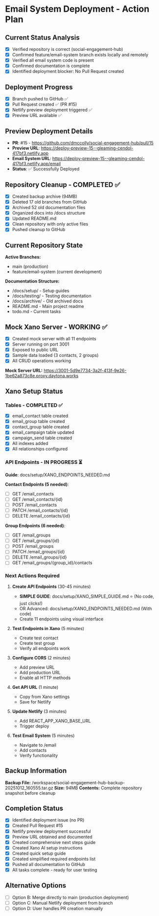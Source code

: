 # Email System Deployment - Action Plan

## Current Status Analysis
- [x] Verified repository is correct (social-engagement-hub)
- [x] Confirmed feature/email-system branch exists locally and remotely
- [x] Verified all email system code is present
- [x] Confirmed documentation is complete
- [x] Identified deployment blocker: No Pull Request created

## Deployment Progress
- [x] Branch pushed to GitHub ✅
- [x] Pull Request created ✅ (PR #15)
- [x] Netlify preview deployment triggered ✅
- [x] Preview URL available ✅

## Preview Deployment Details
- **PR**: #15 - https://github.com/dmccolly/social-engagement-hub/pull/15
- **Preview URL**: https://deploy-preview-15--gleaming-cendol-417bf3.netlify.app
- **Email System URL**: https://deploy-preview-15--gleaming-cendol-417bf3.netlify.app/email
- **Status**: ✅ Successfully Deployed

## Repository Cleanup - COMPLETED ✅
- [x] Created backup archive (94MB)
- [x] Deleted 17 old branches from GitHub
- [x] Archived 52 old documentation files
- [x] Organized docs into /docs structure
- [x] Updated README.md
- [x] Clean repository with only active files
- [x] Pushed cleanup to GitHub

## Current Repository State
**Active Branches:**
- main (production)
- feature/email-system (current development)

**Documentation Structure:**
- /docs/setup/ - Setup guides
- /docs/testing/ - Testing documentation
- /docs/archive/ - Old archived docs
- README.md - Main project readme
- todo.md - Current tasks

## Mock Xano Server - WORKING ✅
- [x] Created mock server with all 11 endpoints
- [x] Server running on port 3001
- [x] Exposed to public URL
- [x] Sample data loaded (3 contacts, 2 groups)
- [x] All CRUD operations working

**Mock Server URL:** https://3001-5d9e7734-3a2f-413f-9e26-1be62a873c8e.proxy.daytona.works

## Xano Setup Status

### Tables - COMPLETED ✅
- [x] email_contact table created
- [x] email_group table created
- [x] contact_group table created
- [x] email_campaign table updated
- [x] campaign_send table created
- [x] All indexes added
- [x] All relationships configured

### API Endpoints - IN PROGRESS ⏳
**Guide**: docs/setup/XANO_ENDPOINTS_NEEDED.md

**Contact Endpoints (5 needed)**:
- [ ] GET /email_contacts
- [ ] GET /email_contacts/{id}
- [ ] POST /email_contacts
- [ ] PATCH /email_contacts/{id}
- [ ] DELETE /email_contacts/{id}

**Group Endpoints (6 needed)**:
- [ ] GET /email_groups
- [ ] GET /email_groups/{id}
- [ ] POST /email_groups
- [ ] PATCH /email_groups/{id}
- [ ] DELETE /email_groups/{id}
- [ ] GET /email_groups/{group_id}/contacts

### Next Actions Required

1. **Create API Endpoints** (30-45 minutes)
   - **SIMPLE GUIDE**: docs/setup/XANO_SIMPLE_GUIDE.md ⭐ (No code, just clicks!)
   - OR Advanced: docs/setup/XANO_ENDPOINTS_NEEDED.md (With code)
   - Create 11 endpoints using visual interface

2. **Test Endpoints in Xano** (5 minutes)
   - Create test contact
   - Create test group
   - Verify all endpoints work

3. **Configure CORS** (2 minutes)
   - Add preview URL
   - Add production URL
   - Enable all HTTP methods

4. **Get API URL** (1 minute)
   - Copy from Xano settings
   - Save for Netlify

5. **Update Netlify** (3 minutes)
   - Add REACT_APP_XANO_BASE_URL
   - Trigger deploy

6. **Test Email System** (5 minutes)
   - Navigate to /email
   - Add contacts
   - Verify functionality

## Backup Information
**Backup File:** /workspace/social-engagement-hub-backup-20251012_160555.tar.gz
**Size:** 94MB
**Contents:** Complete repository snapshot before cleanup

## Completion Status
- [x] Identified deployment issue (no PR)
- [x] Created Pull Request #15
- [x] Netlify preview deployment successful
- [x] Preview URL obtained and documented
- [x] Created comprehensive next steps guide
- [x] Created Xano AI setup instructions
- [x] Created quick setup guide
- [x] Created simplified required endpoints list
- [x] Pushed all documentation to GitHub
- [x] All tasks complete - ready for user testing

## Alternative Options
- [ ] Option B: Merge directly to main (production deployment)
- [ ] Option C: Manual Netlify deployment from branch
- [ ] Option D: User handles PR creation manually